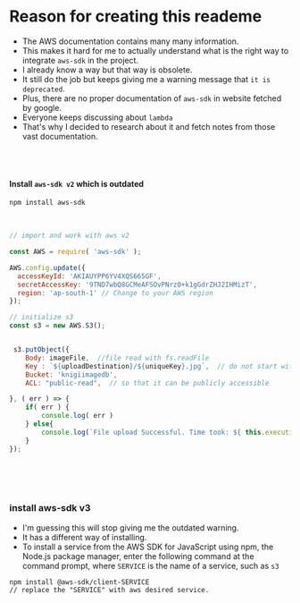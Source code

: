 # Reason for creating this reademe
* The AWS documentation contains many many information.
* This makes it hard for me to actually understand what is the right way to integrate `aws-sdk` in the project.
* I already know a way but that way is obsolete.
* It still do the job but keeps giving me a warning message that `it is deprecated`.
* Plus, there are no proper documentation of `aws-sdk` in website fetched by google.
* Everyone keeps discussing about `lambda`
* That's why I decided to research about it and fetch notes from those vast documentation.

<br>
<br>

#### Install `aws-sdk v2` which is outdated
```console
npm install aws-sdk
```

<br>

```javascript
// import and work with aws v2

const AWS = require( 'aws-sdk' );

AWS.config.update({
  accessKeyId: 'AKIAUYPP6YV4XQS665GF',
  secretAccessKey: '9TND7wbQ8GCMeAFSOvPNrz0+k1gGdrZHJ2IHMizT',
  region: 'ap-south-1' // Change to your AWS region
});

// initialize s3
const s3 = new AWS.S3();


 s3.putObject({
    Body: imageFile,  //file read with fs.readFile
    Key : `${uploadDestination}/${uniqueKey}.jpg`,  // do not start with "/", it will create a file with name "/"
    Bucket: 'knigiimagedb',
    ACL: "public-read",  // so that it can be publicly accessible

}, ( err ) => {
    if( err ) {
        console.log( err ) 
    } else{
        console.log(`File upload Successful. Time took: ${ this.executionTime }ms`);
    } 
});
```


<br>
<br>
<br>

### install aws-sdk v3
* I'm guessing this will stop giving me the outdated warning.
* It has a different way of installing.
* To install a service from the AWS SDK for JavaScript using npm, the Node.js package manager, enter the following command at the command prompt, where `SERVICE` is the name of a service, such as `s3`

```console
npm install @aws-sdk/client-SERVICE
// replace the "SERVICE" with aws desired service.
```
